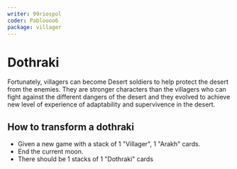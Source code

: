 ```yaml
---
writer: 99riospol
coder: Pabloooo6
package: villager
---
```


# Dothraki

Fortunately, villagers can become Desert soldiers to help protect the desert from the
enemies.
They are stronger characters than the villagers who can fight
against the different dangers of the desert and they evolved to achieve
new level of experience of adaptability and supervivence in the desert.

## How to transform a dothraki

 * Given a new game with a stack of 1 "Villager", 1 "Arakh" cards.
 * End the current moon.
 * There should be 1 stacks of 1 "Dothraki" cards
